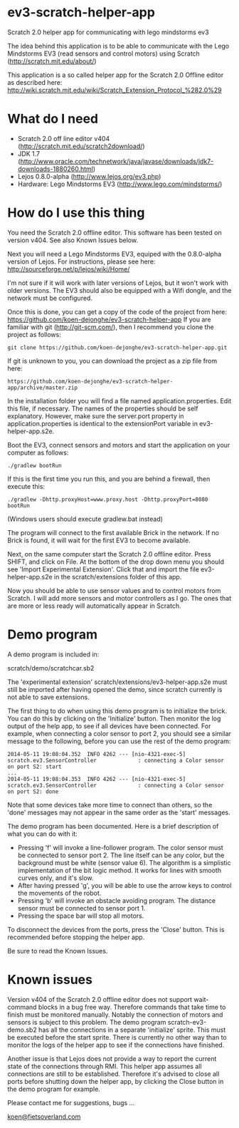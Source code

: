ev3-scratch-helper-app
======================

Scratch 2.0 helper app for communicating with lego mindstorms ev3

The idea behind this application is to be able to communicate with the Lego Mindstorms EV3 
(read sensors and control motors) using Scratch (http://scratch.mit.edu/about/)
  
This application is a so called helper app for the Scratch 2.0 Offline editor as described here:
http://wiki.scratch.mit.edu/wiki/Scratch_Extension_Protocol_%282.0%29

What do I need
==============
- Scratch 2.0 off line editor v404 (http://scratch.mit.edu/scratch2download/)
- JDK 1.7 (http://www.oracle.com/technetwork/java/javase/downloads/jdk7-downloads-1880260.html)
- Lejos 0.8.0-alpha (http://www.lejos.org/ev3.php)
- Hardware: Lego Mindstorms EV3 (http://www.lego.com/mindstorms/)

How do I use this thing
=======================
You need the Scratch 2.0 offline editor. This software has been tested on version v404.
See also Known Issues below.

Next you will need a Lego Mindstorms EV3, equiped with the 0.8.0-alpha version of Lejos.
For instructions, please see here: http://sourceforge.net/p/lejos/wiki/Home/

I'm not sure if it will work with later versions of Lejos, but it won't work with older versions.
The EV3 should also be equipped with a Wifi dongle, and the network must be configured.

Once this is done, you can get a copy of the code of the project from here:
https://github.com/koen-dejonghe/ev3-scratch-helper-app
If you are familiar with git (http://git-scm.com/), then I recommend you clone the project as follows: 
```
git clone https://github.com/koen-dejonghe/ev3-scratch-helper-app.git
```
If git is unknown to you, you can download the project as a zip file from here:
```
https://github.com/koen-dejonghe/ev3-scratch-helper-app/archive/master.zip
```

In the installation folder you will find a file named application.properties.
Edit this file, if necessary.
The names of the properties should be self explanatory.
However, make sure the server.port property in application.properties is identical
to the extensionPort variable in ev3-helper-app.s2e.

Boot the EV3, connect sensors and motors 
and start the application on your computer as follows:
```
./gradlew bootRun
```
If this is the first time you run this, and you are behind a firewall, then execute this:
```
./gradlew -Dhttp.proxyHost=www.proxy.host -Dhttp.proxyPort=8080 bootRun
```
(Windows users should execute gradlew.bat instead) 

The program will connect to the first available Brick in the network.
If no Brick is found, it will wait for the first EV3 to become available.

Next, on the same computer start the Scratch 2.0 offline editor.
Press SHIFT, and click on File.
At the bottom of the drop down menu you should see 'Import Experimental Extension'.
Click that and import the file ev3-helper-app.s2e in the scratch/extensions folder of this app.

Now you should be able to use sensor values and to control motors from Scratch.
I will add more sensors and motor controllers as I go. 
The ones that are more or less ready will automatically appear in Scratch. 

Demo program
============

A demo program is included in:
 
scratch/demo/scratchcar.sb2

The 'experimental extension' scratch/extensions/ev3-helper-app.s2e must still be imported after having opened the demo, since scratch currently is not able to save extensions.

The first thing to do when using this demo program is to initialize the brick. You can do this by clicking on the 'Initialize' button. Then monitor the log output of the help app, to see if all devices have been connected. 
For example, when connecting a color sensor to port 2, you should see a similar message to the following, before you can use the rest of the demo program:
```
2014-05-11 19:08:04.352  INFO 4262 --- [nio-4321-exec-5] scratch.ev3.SensorController             : connecting a Color sensor on port S2: start
...
2014-05-11 19:08:04.353  INFO 4262 --- [nio-4321-exec-5] scratch.ev3.SensorController             : connecting a Color sensor on port S2: done
```
Note that some devices take more time to connect than others, so the 'done' messages may not appear in the same order as the 'start' messages.

The demo program has been documented. Here is a brief description of what you can do with it:
- Pressing 'f' will invoke a line-follower program.  The color sensor must be connected to sensor port 2. The line itself can be any color, but the background must be white (sensor value 6). The algorithm is a simplistic implementation of the bit logic method. It works for lines with smooth curves only, and it's slow.
- After having pressed 'g', you will be able to use the arrow keys to control the movements of the robot.
- Pressing 'b' will invoke an obstacle avoiding program.  The distance sensor must be connected to sensor port 1.
- Pressing the space bar will stop all motors. 

To disconnect the devices from the ports, press the 'Close' button. This is recommended before stopping the helper app.


Be sure to read the Known Issues.

Known issues
============
Version v404 of the Scratch 2.0 offline editor does not support wait-command blocks in a bug free way.
Therefore commands that take time to finish must be monitored manually.
Notably the connection of motors and sensors is subject to this problem.
The demo program scratch-ev3-demo.sb2 has all the connections in a separate 'initialize' sprite.
This must be executed before the start sprite. 
There is currently no other way than to monitor the logs of the helper app to see if the connections have finished.

Another issue is that Lejos does not provide a way to report the current state of the connections through RMI.
This helper app assumes all connections are still to be established.
Therefore it's advised to close all ports before shutting down the helper app,  by clicking the Close button in the demo program for example.




Please contact me for suggestions, bugs ...

koen@fietsoverland.com 
